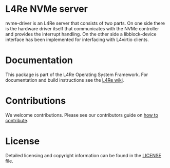 # L4Re NVMe server

nvme-driver is an L4Re server that consists of two parts. On one side there is
the hardware driver itself that communicates with the NVMe controller and
provides the interrupt handling. On the other side a libblock-device interface
has been implemented for interfacing with L4virtio clients.

# Documentation

This package is part of the L4Re Operating System Framework. For documentation
and build instructions see the [L4Re
wiki](https://kernkonzept.com/L4Re/guides/l4re).

# Contributions

We welcome contributions. Please see our contributors guide on
[how to contribute](https://kernkonzept.com/L4Re/contributing/l4re).

# License

Detailed licensing and copyright information can be found in
the [LICENSE](LICENSE.spdx) file.
